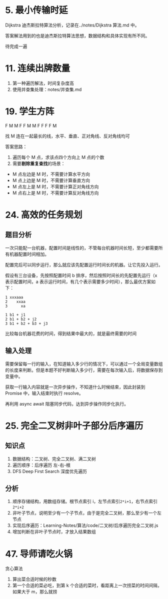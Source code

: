 # 5. 最小传输时延

Dijkstra 迪杰斯拉特算法分析，记录在../notes/Dijkstra 算法.md 中。

答案解法用到的也是迪杰斯拉特算法思想，数据结构和具体实现有所不同。

待完成一遍

# 11. 连续出牌数量

1. 第一种遍历解法，时间复杂度高
2. 使用并查集处理：notes/并查集.md

# 19. 学生方阵

F M M F
F M M F
F F F M

找 M 连在一起最长的线，水平、垂直、正对角线、反对角线均可

答案思路：

1. 遍历每个 M 点，求该点四个方向上 M 点的个数
2. 需要**剔除重复查找**的场景：

- M 点左边是 M 时，不需要计算水平方向
- M 点上边是 M 时，不需要计算垂直方向
- M 点左上是 M 时，不需要计算正对角线方向
- M 点右上是 M 时，不需要计算反对角线方向

# 24. 高效的任务规划

## 题目分析

一次只能配一台机器，配置时间是线性的，不管每台机器时间长短，至少都需要所有机器配置时间相加。

配置完后可以同步运行，那么就应该先配置运行时间长的机器。让它先投入运行。

假设有三台设备，先按照配置时间 b 排序，然后按照时间长的先配置先运行（x 表示配置时间，a 表示运行时间，有几个表示需要多少时间），那么最优方案如下：

```
1 xxxaaa
2    xxaa
3      xa

1 b1 + j1
2 b1 + b2 + j2
3 b1 + b2 + b3 + j3
```

比较每台机器花费的时间，得到结果中最大的，就是最终需要的时间

## 输入处理

需要保留每一行的输入，在知道输入多少行的情况下，可以通过一个全局变量数组的长度来判断。但是本题不好判断输入多少行，需要在每次输入后，将数据保存到变量中。

获取一行输入内容就是一次异步操作，不知道什么时候结束，因此封装到 Promise 中，输入结束时执行 resolve。

再利用 async await 阻塞同步代码，达到异步操作同步化执行。

# 25. 完全二叉树非叶子部分后序遍历

## 知识点

1. 数据结构：二叉树、完全二叉树、满二叉树
2. 遍历顺序：后序遍历 左-右-根
3. DFS Deep First Search 深度优先遍历

## 分析

1. 顺序存储结构，用数组存储。根节点索引 i，左节点索引`2*i+1`，右节点索引`2*i+2`
2. 非叶子节点，说明至少有一个子节点，由于是完全二叉树，那么至少有一个左节点
3. 实现后序遍历：Learning-Notes/算法/code/二叉树/后序遍历完全二叉树.js
4. 增加判断在非叶子节点时，才放入结果数组

# 47. 导师请吃火锅

贪心算法

1. 算出菜合适时候的秒数
2. 第一个合适的菜必吃，到第 k 个合适的菜时，看距离上一次捞菜的时间间隔，如果大于 m，那么就捞
